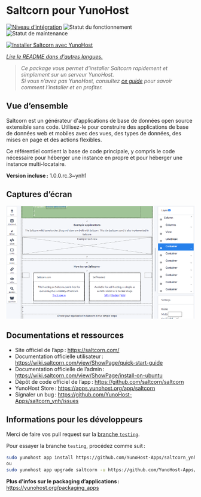 <!--
Nota bene : ce README est automatiquement généré par <https://github.com/YunoHost/apps/tree/master/tools/readme_generator>
Il NE doit PAS être modifié à la main.
-->

# Saltcorn pour YunoHost

[![Niveau d’intégration](https://dash.yunohost.org/integration/saltcorn.svg)](https://ci-apps.yunohost.org/ci/apps/saltcorn/) ![Statut du fonctionnement](https://ci-apps.yunohost.org/ci/badges/saltcorn.status.svg) ![Statut de maintenance](https://ci-apps.yunohost.org/ci/badges/saltcorn.maintain.svg)

[![Installer Saltcorn avec YunoHost](https://install-app.yunohost.org/install-with-yunohost.svg)](https://install-app.yunohost.org/?app=saltcorn)

*[Lire le README dans d'autres langues.](./ALL_README.md)*

> *Ce package vous permet d’installer Saltcorn rapidement et simplement sur un serveur YunoHost.*  
> *Si vous n’avez pas YunoHost, consultez [ce guide](https://yunohost.org/install) pour savoir comment l’installer et en profiter.*

## Vue d’ensemble

Saltcorn est un générateur d'applications de base de données open source extensible sans code. Utilisez-le pour construire des applications de base de données web et mobiles avec des vues, des types de données, des mises en page et des actions flexibles.

Ce référentiel contient la base de code principale, y compris le code nécessaire pour héberger une instance en propre et pour héberger une instance multi-locataire.


**Version incluse :** 1.0.0.rc.3~ynh1

## Captures d’écran

![Capture d’écran de Saltcorn](./doc/screenshots/builder_smaller.png)

## Documentations et ressources

- Site officiel de l’app : <https://saltcorn.com/>
- Documentation officielle utilisateur : <https://wiki.saltcorn.com/view/ShowPage/quick-start-guide>
- Documentation officielle de l’admin : <https://wiki.saltcorn.com/view/ShowPage/install-on-ubuntu>
- Dépôt de code officiel de l’app : <https://github.com/saltcorn/saltcorn>
- YunoHost Store : <https://apps.yunohost.org/app/saltcorn>
- Signaler un bug : <https://github.com/YunoHost-Apps/saltcorn_ynh/issues>

## Informations pour les développeurs

Merci de faire vos pull request sur la [branche `testing`](https://github.com/YunoHost-Apps/saltcorn_ynh/tree/testing).

Pour essayer la branche `testing`, procédez comme suit :

```bash
sudo yunohost app install https://github.com/YunoHost-Apps/saltcorn_ynh/tree/testing --debug
ou
sudo yunohost app upgrade saltcorn -u https://github.com/YunoHost-Apps/saltcorn_ynh/tree/testing --debug
```

**Plus d’infos sur le packaging d’applications :** <https://yunohost.org/packaging_apps>
